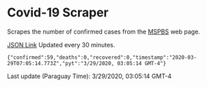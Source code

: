 # Covid-19 Scraper

Scrapes the number of confirmed cases from the [MSPBS](https://www.mspbs.gov.py/covid-19.php) web page.

[JSON Link](https://jmayalag.github.io/covid19-scrape/cases.json)
Updated every 30 minutes.
```
{"confirmed":59,"deaths":0,"recovered":0,"timestamp":"2020-03-29T07:05:14.773Z","pyt":"3/29/2020, 03:05:14 GMT-4"}
```
Last update (Paraguay Time): 3/29/2020, 03:05:14 GMT-4